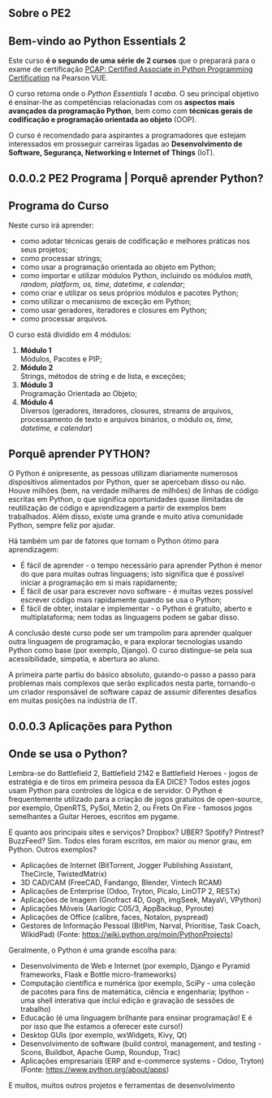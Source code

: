 ## Sobre o PE2

## Bem-vindo ao Python Essentials 2

Este curso **é o segundo de uma série de 2 cursos** que o preparará para o exame de certificação [PCAP: Certified Associate in Python Programming Certification](https://pythoninstitute.org/pcap) na Pearson VUE.

O curso retoma onde o *Python Essentials 1 acaba*. O seu principal objetivo é ensinar-lhe as competências relacionadas com os **aspectos mais avançados da programação Python**, bem como com **técnicas gerais de codificação e programação orientada ao objeto** (OOP).

O curso é recomendado para aspirantes a programadores que estejam interessados em prosseguir carreiras ligadas ao **Desenvolvimento de Software, Segurança, Networking e Internet of Things** (IoT).

## 0.0.0.2 PE2 Programa | Porquê aprender Python?

## Programa do Curso

Neste curso irá aprender:

* como adotar técnicas gerais de codificação e melhores práticas nos seus projetos;
* como processar strings;
* como usar a programação orientada ao objeto em Python;
* como importar e utilizar módulos Python, incluindo os módulos *math, random, platform, os, time, datetime, e calendar*;
* como criar e utilizar os seus próprios módulos e pacotes Python;
* como utilizar o mecanismo de exceção em Python;
* como usar geradores, iteradores e closures em Python;
* como processar arquivos.

O curso está dividido em 4 módulos:

1. **Módulo 1**  
    Módulos, Pacotes e PIP;
1. **Módulo 2**  
    Strings, métodos de string e de lista, e exceções;
1. **Módulo 3**  
    Programação Orientada ao Objeto;
1. **Módulo 4**  
    Diversos (geradores, iteradores, closures, streams de arquivos, processamento de texto e arquivos binários, o módulo *os, time, datetime, e calendar*)


## Porquê aprender PYTHON?

O Python é onipresente, as pessoas utilizam diariamente numerosos dispositivos alimentados por Python, quer se apercebam disso ou não. Houve milhões (bem, na verdade milhares de milhões) de linhas de código escritas em Python, o que significa oportunidades quase ilimitadas de reutilização de código e aprendizagem a partir de exemplos bem trabalhados. Além disso, existe uma grande e muito ativa comunidade Python, sempre feliz por ajudar.

Há também um par de fatores que tornam o Python ótimo para aprendizagem:

* É fácil de aprender - o tempo necessário para aprender Python é menor do que para muitas outras linguagens; isto significa que é possível iniciar a programação em si mais rapidamente;
* É fácil de usar para escrever novo software - é muitas vezes possível escrever código mais rapidamente quando se usa o Python;
* É fácil de obter, instalar e implementar - o Python é gratuito, aberto e multiplataforma; nem todas as linguagens podem se gabar disso.

A conclusão deste curso pode ser um trampolim para aprender qualquer outra linguagem de programação, e para explorar tecnologias usando Python como base (por exemplo, Django). O curso distingue-se pela sua acessibilidade, simpatia, e abertura ao aluno.

A primeira parte partiu do básico absoluto, guiando-o passo a passo para problemas mais complexos que serão explicados nesta parte, tornando-o um criador responsável de software capaz de assumir diferentes desafios em muitas posições na indústria de IT.

## 0.0.0.3 Aplicações para Python

## Onde se usa o Python?

Lembra-se do Battlefield 2, Battlefield 2142 e Battlefield Heroes - jogos de estratégia e de tiros em primeira pessoa da EA DICE? Todos estes jogos usam Python para controles de lógica e de servidor. O Python é frequentemente utilizado para a criação de jogos gratuitos de open-source, por exemplo, OpenRTS, PySol, Metin 2, ou Frets On Fire - famosos jogos semelhantes a Guitar Heroes, escritos em pygame.

E quanto aos principais sites e serviços? Dropbox? UBER? Spotify? Pintrest? BuzzFeed? Sim. Todos eles foram escritos, em maior ou menor grau, em Python. Outros exemplos?

* Aplicações de Internet (BitTorrent, Jogger Publishing Assistant, TheCircle, TwistedMatrix)
* 3D CAD/CAM (FreeCAD, Fandango, Blender, Vintech RCAM)
* Aplicações de Enterprise (Odoo, Tryton, Picalo, LinOTP 2, RESTx)
* Aplicações de Imagem (Gnofract 4D, Gogh, imgSeek, MayaVi, VPython)
* Aplicações Móveis (Aarlogic C05/3, AppBackup, Pyroute)
* Aplicações de Office (calibre, faces, Notalon, pyspread)
* Gestores de Informação Pessoal (BitPim, Narval, Prioritise, Task Coach, WikidPad)
(Fonte: https://wiki.python.org/moin/PythonProjects)


Geralmente, o Python é uma grande escolha para:

* Desenvolvimento de Web e Internet (por exemplo, Django e Pyramid frameworks, Flask e Bottle micro-frameworks)
* Computação científica e numérica (por exemplo, SciPy - uma coleção de pacotes para fins de matemática, ciência e engenharia; Ipython - uma shell interativa que inclui edição e gravação de sessões de trabalho)
* Educação (é uma linguagem brilhante para ensinar programação! E é por isso que lhe estamos a oferecer este curso!)
* Desktop GUIs (por exemplo, wxWidgets, Kivy, Qt)
* Desenvolvimento de software (build control, management, and testing - Scons, Buildbot, Apache Gump, Roundup, Trac)
* Aplicações empresariais (ERP and e-commerce systems - Odoo, Tryton)
(Fonte: https://www.python.org/about/apps)

E muitos, muitos outros projetos e ferramentas de desenvolvimento
